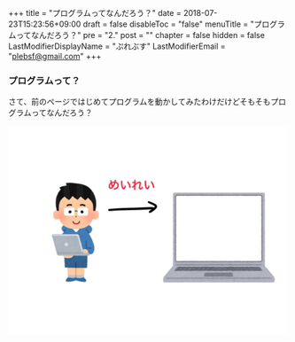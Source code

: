 +++
title =  "プログラムってなんだろう？"
date =  2018-07-23T15:23:56+09:00
draft = false
disableToc = "false"
menuTitle = "プログラムってなんだろう？"
pre = "2."
post = ""
chapter = false
hidden = false
LastModifierDisplayName = "ぷれぶす"
LastModifierEmail = "plebsf@gmail.com"
+++

### プログラムって？
さて、前のページではじめてプログラムを動かしてみたわけだけどそもそもプログラムってなんだろう？

![プログラム](static/images/プログラムとは.PNG)
